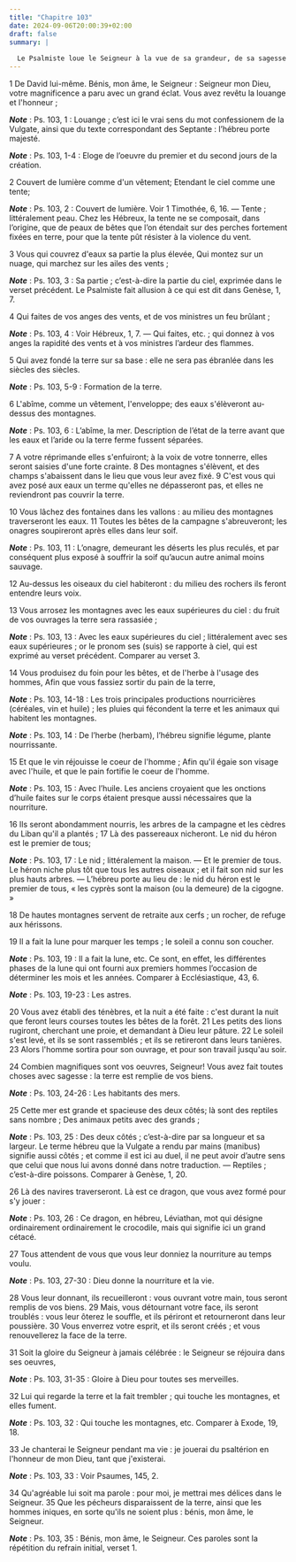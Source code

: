 ```yaml
---
title: "Chapitre 103"
date: 2024-09-06T20:00:39+02:00
draft: false
summary: |
  
  Le Psalmiste loue le Seigneur à la vue de sa grandeur, de sa sagesse et de sa puissance qui éclate dans ses ouvrages.
---
```



1 De David lui-même. Bénis, mon âme, le Seigneur : Seigneur mon Dieu, votre magnificence a paru avec un grand éclat. Vous avez revêtu la louange et l'honneur ;

***Note*** :  Ps. 103, 1 : Louange ; c’est ici le vrai sens du mot confessionem de la Vulgate, ainsi que du texte correspondant des Septante : l’hébreu porte majesté.

***Note*** :  Ps. 103, 1-4 : Eloge de l’oeuvre du premier et du second jours de la création.

2 Couvert de lumière comme d'un vêtement; Etendant le ciel comme une tente;

***Note*** :  Ps. 103, 2 : Couvert de lumière. Voir 1 Timothée, 6, 16. ― Tente ; littéralement peau. Chez les Hébreux, la tente ne se composait, dans l’origine, que de peaux de bêtes que l’on étendait sur des perches fortement fixées en terre, pour que la tente pût résister à la violence du vent.

3 Vous qui couvrez d'eaux sa partie la plus élevée, Qui montez sur un nuage, qui marchez sur les ailes des vents ;

***Note*** :  Ps. 103, 3 : Sa partie ; c’est-à-dire la partie du ciel, exprimée dans le verset précédent. Le Psalmiste fait allusion à ce qui est dit dans Genèse, 1, 7.

4 Qui faites de vos anges des vents, et de vos ministres un feu brûlant ;

***Note*** :  Ps. 103, 4 : Voir Hébreux, 1, 7. ― Qui faites, etc. ; qui donnez à vos anges la rapidité des vents et à vos ministres l’ardeur des flammes.


5 Qui avez fondé la terre sur sa base : elle ne sera pas ébranlée dans les siècles des siècles.

***Note*** :  Ps. 103, 5-9 : Formation de la terre.

6 L'abîme, comme un vêtement, l'enveloppe; des eaux s'élèveront au-dessus des montagnes.

***Note*** :  Ps. 103, 6 : L’abîme, la mer. Description de l’état de la terre avant que les eaux et l’aride ou la terre ferme fussent séparées.

7 A votre réprimande elles s'enfuiront; à la voix de votre tonnerre, elles seront saisies d'une forte crainte. 8 Des montagnes s'élèvent, et des champs s'abaissent dans le lieu que vous leur avez fixé. 9 C'est vous qui avez posé aux eaux un terme qu'elles ne dépasseront pas, et elles ne reviendront pas couvrir la terre.


10 Vous lâchez des fontaines dans les vallons : au milieu des montagnes traverseront les eaux. 11 Toutes les bêtes de la campagne s'abreuveront; les onagres soupireront après elles dans leur soif.

***Note*** :  Ps. 103, 11 : L’onagre, demeurant les déserts les plus reculés, et par conséquent plus exposé à souffrir la soif qu’aucun autre animal moins sauvage.

12 Au-dessus les oiseaux du ciel habiteront : du milieu des rochers ils feront entendre leurs voix.


13 Vous arrosez les montagnes avec les eaux supérieures du ciel : du fruit de vos ouvrages la terre sera rassasiée ;

***Note*** :  Ps. 103, 13 : Avec les eaux supérieures du ciel ; littéralement avec ses eaux supérieures ; or le pronom ses (suis) se rapporte à ciel, qui est exprimé au verset précédent. Comparer au verset 3.

14 Vous produisez du foin pour les bêtes, et de l'herbe à l'usage des hommes, Afin que vous fassiez sortir du pain de la terre,

***Note*** :  Ps. 103, 14-18 : Les trois principales productions nourricières (céréales, vin et huile) ; les pluies qui fécondent la terre et les animaux qui habitent les montagnes.

***Note*** :  Ps. 103, 14 : De l’herbe (herbam), l’hébreu signifie légume, plante nourrissante.

15 Et que le vin réjouisse le coeur de l'homme ; Afin qu'il égaie son visage avec l'huile, et que le pain fortifie le coeur de l'homme.

***Note*** :  Ps. 103, 15 : Avec l’huile. Les anciens croyaient que les onctions d’huile faites sur le corps étaient presque aussi nécessaires que la nourriture.


16 Ils seront abondamment nourris, les arbres de la campagne et les cèdres du Liban qu'il a plantés ; 17 Là des passereaux nicheront. Le nid du héron est le premier de tous;

***Note*** :  Ps. 103, 17 : Le nid ; littéralement la maison. ― Et le premier de tous. Le héron niche plus tôt que tous les autres oiseaux ; et il fait son nid sur les plus hauts arbres. ― L’hébreu porte au lieu de : le nid du héron est le premier de tous, « les cyprès sont la maison (ou la demeure) de la cigogne. »

18 De hautes montagnes servent de retraite aux cerfs ; un rocher, de refuge aux hérissons.


19 Il a fait la lune pour marquer les temps ; le soleil a connu son coucher.

***Note*** :  Ps. 103, 19 : Il a fait la lune, etc. Ce sont, en effet, les différentes phases de la lune qui ont fourni aux premiers hommes l’occasion de déterminer les mois et les années. Comparer à Ecclésiastique, 43, 6.

***Note*** :  Ps. 103, 19-23 : Les astres.

20 Vous avez établi des ténèbres, et la nuit a été faite : c'est durant la nuit que feront leurs courses toutes les bêtes de la forêt. 21 Les petits des lions rugiront, cherchant une proie, et demandant à Dieu leur pâture. 22 Le soleil s'est levé, et ils se sont rassemblés ; et ils se retireront dans leurs tanières. 23 Alors l'homme sortira pour son ouvrage, et pour son travail jusqu'au soir.


24 Combien magnifiques sont vos oeuvres, Seigneur! Vous avez fait toutes choses avec sagesse : la terre est remplie de vos biens.

***Note*** :  Ps. 103, 24-26 : Les habitants des mers.

25 Cette mer est grande et spacieuse des deux côtés; là sont des reptiles sans nombre ; Des animaux petits avec des grands ;

***Note*** :  Ps. 103, 25 : Des deux côtés ; c’est-à-dire par sa longueur et sa largeur. Le terme hébreu que la Vulgate a rendu par mains (manibus) signifie aussi côtés ; et comme il est ici au duel, il ne peut avoir d’autre sens que celui que nous lui avons donné dans notre traduction. ― Reptiles ; c’est-à-dire poissons. Comparer à Genèse, 1, 20.

26 Là des navires traverseront. Là est ce dragon, que vous avez formé pour s'y jouer :

***Note*** :  Ps. 103, 26 : Ce dragon, en hébreu, Léviathan, mot qui désigne ordinairement ordinairement le crocodile, mais qui signifie ici un grand cétacé.


27 Tous attendent de vous que vous leur donniez la nourriture au temps voulu.

***Note*** :  Ps. 103, 27-30 : Dieu donne la nourriture et la vie.

28 Vous leur donnant, ils recueilleront : vous ouvrant votre main, tous seront remplis de vos biens. 29 Mais, vous détournant votre face, ils seront troublés : vous leur ôterez le souffle, et ils périront et retourneront dans leur poussière. 30 Vous enverrez votre esprit, et ils seront créés ; et vous renouvellerez la face de la terre.


31 Soit la gloire du Seigneur à jamais célébrée : le Seigneur se réjouira dans ses oeuvres,

***Note*** :  Ps. 103, 31-35 : Gloire à Dieu pour toutes ses merveilles.

32 Lui qui regarde la terre et la fait trembler ; qui touche les montagnes, et elles fument.

***Note*** :  Ps. 103, 32 : Qui touche les montagnes, etc. Comparer à Exode, 19, 18.

33 Je chanterai le Seigneur pendant ma vie : je jouerai du psaltérion en l'honneur de mon Dieu, tant que j'existerai.

***Note*** :  Ps. 103, 33 : Voir Psaumes, 145, 2.

34 Qu'agréable lui soit ma parole : pour moi, je mettrai mes délices dans le Seigneur. 35 Que les pécheurs disparaissent de la terre, ainsi que les hommes iniques, en sorte qu'ils ne soient plus : bénis, mon âme, le Seigneur.

***Note*** :  Ps. 103, 35 : Bénis, mon âme, le Seigneur. Ces paroles sont la répétition du refrain initial, verset 1.

